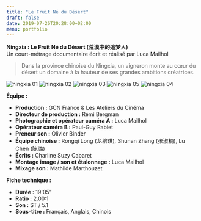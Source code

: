 ```yaml
---
title: "Le Fruit Né du Désert"
draft: false
date: 2019-07-26T20:28:00+02:00
menu: portfolio
---
```


**Ningxia : Le Fruit Né du Désert (荒漠中的追梦人)**  
Un court-métrage documentaire écrit et réalisé par Luca Mailhol

> Dans la province chinoise du Ningxia, un vigneron monte au cœur du désert un domaine à la hauteur de ses grandes ambitions créatrices.

![ningxia 01](/portfolio/le-fruit-ne-du-desert/lfndd-0001.jpg)
![ningxia 02](/portfolio/le-fruit-ne-du-desert/lfndd-0002.jpg)
![ningxia 03](/portfolio/le-fruit-ne-du-desert/lfndd-0003.jpg)
![ningxia 05](/portfolio/le-fruit-ne-du-desert/lfndd-0005.jpg)
![ningxia 04](/portfolio/le-fruit-ne-du-desert/lfndd-0004.jpg)

**Équipe :**

* **Production :** GCN France & Les Ateliers du Cinéma
* **Directeur de production :** Rémi Bergman
* **Photographie et opérateur caméra A :** Luca Mailhol
* **Opérateur caméra B :** Paul-Guy Rabiet
* **Preneur son :** Olivier Binder
* **Équipe chinoise :** Rongqi Long (龙榕琪), Shunan Zhang (张淑楠), Lu Chen (陈璐)
* **Écrits :** Charline Suzy Cabaret
* **Montage image / son et étalonnage :** Luca Mailhol
* **Mixage son :** Mathilde Marthouzet

**Fiche technique :**

* **Durée :** 19'05"
* **Ratio :** 2.00:1
* **Son :** ST / 5.1
* **Sous-titre :** Français, Anglais, Chinois
